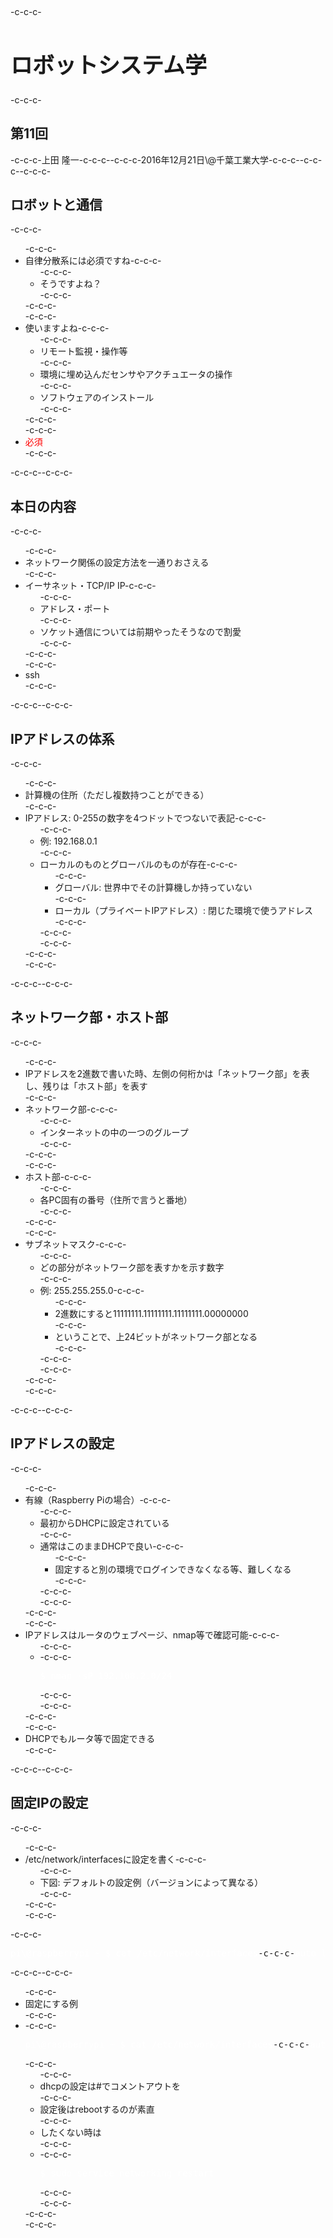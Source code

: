 <h2></h2>-c-c-c-<h1 style="font-size: 250%;">ロボットシステム学</h1>-c-c-c-<h2>第11回</h2>-c-c-c-上田 隆一-c-c-c--c-c-c-2016年12月21日\@千葉工業大学-c-c-c--c-c-c-<!--nextpage-->-c-c-c-<h2>ロボットと通信</h2>-c-c-c-<ul>-c-c-c- 	<li>自律分散系には必須ですね-c-c-c-<ul>-c-c-c- 	<li>そうですよね？</li>-c-c-c-</ul>-c-c-c-</li>-c-c-c- 	<li>使いますよね-c-c-c-<ul>-c-c-c- 	<li>リモート監視・操作等</li>-c-c-c- 	<li>環境に埋め込んだセンサやアクチュエータの操作</li>-c-c-c- 	<li>ソフトウェアのインストール</li>-c-c-c-</ul>-c-c-c-</li>-c-c-c- 	<li><span style="color: #ff0000;">必須 </span></li>-c-c-c-</ul>-c-c-c-<!--nextpage-->-c-c-c-<h2>本日の内容</h2>-c-c-c-<ul>-c-c-c- 	<li>ネットワーク関係の設定方法を一通りおさえる</li>-c-c-c- 	<li>イーサネット・TCP/IP IP-c-c-c-<ul>-c-c-c- 	<li>アドレス・ポート</li>-c-c-c- 	<li>ソケット通信については前期やったそうなので割愛</li>-c-c-c-</ul>-c-c-c-</li>-c-c-c- 	<li>ssh</li>-c-c-c-</ul>-c-c-c-<!--nextpage-->-c-c-c-<h2>IPアドレスの体系</h2>-c-c-c-<ul>-c-c-c- 	<li>計算機の住所（ただし複数持つことができる）</li>-c-c-c- 	<li>IPアドレス: 0-255の数字を4つドットでつないで表記-c-c-c-<ul>-c-c-c- 	<li>例: 192.168.0.1</li>-c-c-c- 	<li>ローカルのものとグローバルのものが存在-c-c-c-<ul>-c-c-c- 	<li>グローバル: 世界中でその計算機しか持っていない</li>-c-c-c- 	<li>ローカル（プライベートIPアドレス）: 閉じた環境で使うアドレス</li>-c-c-c-</ul>-c-c-c-</li>-c-c-c-</ul>-c-c-c-</li>-c-c-c-</ul>-c-c-c-<!--nextpage-->-c-c-c-<h2>ネットワーク部・ホスト部</h2>-c-c-c-<ul>-c-c-c- 	<li>IPアドレスを2進数で書いた時、左側の何桁かは「ネットワーク部」を表し、残りは「ホスト部」を表す</li>-c-c-c- 	<li>ネットワーク部-c-c-c-<ul>-c-c-c- 	<li>インターネットの中の一つのグループ</li>-c-c-c-</ul>-c-c-c-</li>-c-c-c- 	<li>ホスト部-c-c-c-<ul>-c-c-c- 	<li>各PC固有の番号（住所で言うと番地）</li>-c-c-c-</ul>-c-c-c-</li>-c-c-c- 	<li>サブネットマスク-c-c-c-<ul>-c-c-c- 	<li>どの部分がネットワーク部を表すかを示す数字</li>-c-c-c- 	<li>例: 255.255.255.0-c-c-c-<ul>-c-c-c- 	<li>2進数にすると11111111.11111111.11111111.00000000</li>-c-c-c- 	<li>ということで、上24ビットがネットワーク部となる</li>-c-c-c-</ul>-c-c-c-</li>-c-c-c-</ul>-c-c-c-</li>-c-c-c-</ul>-c-c-c-<!--nextpage-->-c-c-c-<h2>IPアドレスの設定</h2>-c-c-c-<ul>-c-c-c- 	<li>有線（Raspberry Piの場合）-c-c-c-<ul>-c-c-c- 	<li>最初からDHCPに設定されている</li>-c-c-c- 	<li>通常はこのままDHCPで良い-c-c-c-<ul>-c-c-c- 	<li>固定すると別の環境でログインできなくなる等、難しくなる</li>-c-c-c-</ul>-c-c-c-</li>-c-c-c-</ul>-c-c-c-</li>-c-c-c- 	<li>IPアドレスはルータのウェブページ、nmap等で確認可能-c-c-c-<ul>-c-c-c- 	<li>-c-c-c-<pre><span style="color: #ffffff;">$ nmap -sP 192.168.2.0/24</span></pre>-c-c-c-</li>-c-c-c-</ul>-c-c-c-</li>-c-c-c- 	<li>DHCPでもルータ等で固定できる</li>-c-c-c-</ul>-c-c-c-<!--nextpage-->-c-c-c-<h2>固定IPの設定</h2>-c-c-c-<ul>-c-c-c- 	<li>/etc/network/interfacesに設定を書く-c-c-c-<ul>-c-c-c- 	<li>下図: デフォルトの設定例（バージョンによって異なる）</li>-c-c-c-</ul>-c-c-c-</li>-c-c-c-</ul>-c-c-c-<pre><span style="color: #ffffff;">pi\@raspberrypi ~ $ cat /etc/network/interfaces</span>-c-c-c-<span style="color: #ffffff;">auto lo</span>-c-c-c-<span style="color: #ffffff;">iface lo inet loopback</span>-c-c-c--c-c-c-<span style="color: #ffffff;">iface eth0 inet dhcp </span></pre>-c-c-c-<!--nextpage-->-c-c-c-<ul>-c-c-c- 	<li>固定にする例</li>-c-c-c- 	<li>-c-c-c-<pre><span style="color: #ffffff;">pi\@raspberrypi ~ $ cat /etc/network/interfaces</span>-c-c-c-<span style="color: #ffffff;">auto lo</span>-c-c-c--c-c-c-<span style="color: #ffffff;">iface lo inet loopback</span>-c-c-c-<span style="color: #ffffff;">#iface eth0 inet dhcp</span>-c-c-c-<span style="color: #ffffff;">auto eth0</span>-c-c-c-<span style="color: #ffffff;">iface eth0 inet static</span>-c-c-c-<span style="color: #ffffff;">address 192.168.1.200</span>-c-c-c-<span style="color: #ffffff;">netmask 255.255.255.0</span>-c-c-c-<span style="color: #ffffff;">gateway 192.168.1.1</span></pre>-c-c-c-<ul>-c-c-c- 	<li>dhcpの設定は#でコメントアウトを</li>-c-c-c- 	<li>設定後はrebootするのが素直</li>-c-c-c- 	<li>したくない時は</li>-c-c-c- 	<li>-c-c-c-<pre><span style="color: #ffffff;">$ sudo service networking restart</span></pre>-c-c-c-</li>-c-c-c-</ul>-c-c-c-</li>-c-c-c-</ul>
